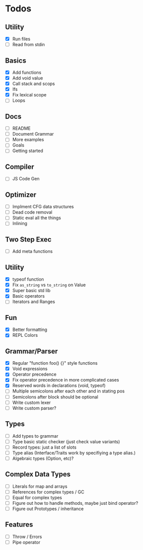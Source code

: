 # Todos

## Utility

- [x] Run files
- [ ] Read from stdin

## Basics

- [x] Add functions
- [x] Add void value
- [x] Call stack and scops
- [x] Ifs
- [x] Fix lexical scope
- [ ] Loops

## Docs

- [ ] README
- [ ] Document Grammar
- [ ] More examples
- [ ] Goals
- [ ] Getting started

## Compiler

- [ ] JS Code Gen

## Optimizer

- [ ] Implment CFG data structures
- [ ] Dead code removal
- [ ] Static eval all the things
- [ ] Inlining

## Two Step Exec

- [ ] Add meta functions

## Utility

- [x] typeof function
- [x] Fix `as_string` vs `to_string` on Value
- [x] Super basic std lib
- [x] Basic operators
- [ ] Iterators and Ranges

## Fun

- [x] Better formatting
- [x] REPL Colors

## Grammar/Parser

- [x] Regular "function foo() {}" style functions
- [x] Void expressions
- [x] Operator precedence
- [x] Fix operator precedence in more complicated cases
- [x] Reserved words in declarations (void, typeof)
- [ ] Multiple semicolons after each other and in stating pos
- [ ] Semicolons after block should be optional
- [ ] Write custom lexer
- [ ] Write custom parser?

## Types

- [ ] Add types to grammar
- [ ] Type basic static checker (just check value variants)
- [ ] Record types: just a list of slots
- [ ] Type alias (Interface/Traits work by specifiying a type alias.)
- [ ] Algebraic types (Option, etc)?

## Complex Data Types

- [ ] Literals for map and arrays
- [ ] References for complex types / GC
- [ ] Equal for complex types
- [ ] Figure out how to handle methods, maybe just bind operator?
- [ ] Figure out Prototypes / inheritance

## Features

- [ ] Throw / Errors
- [ ] Pipe operator

